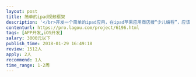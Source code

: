 ```yaml
---                
layout: post       
title: 简单的ipad视频框架           
description: '</br>开发一个简单的ipad应用，在ipad苹果应用商店搜“少儿编程”，应该是一个叫做“Scratch中文教程Lite”的应用，开发者是gangwenmei，我的需求就是做一个和它一样的应用，很简单，里面的视频教程内容我来提供，你只需要把我提供给你的视频内容上传上去就可以了 </br>最好年前能完成 </br>终端：ipad </br>应用平台：iOS </br>时间：一周左右 </br>预算：听报价</br>'     
contenturl: https://pro.lagou.com/project/6196.html      
tags: [APP开发,iOS开发]            
salary: 3000元以下          
publish_time: 2018-01-29 16:49:18         
review: 1512人                   
apply: 2人                   
recommend: 1人                   
time_range: 1-2周              
---                 
```

